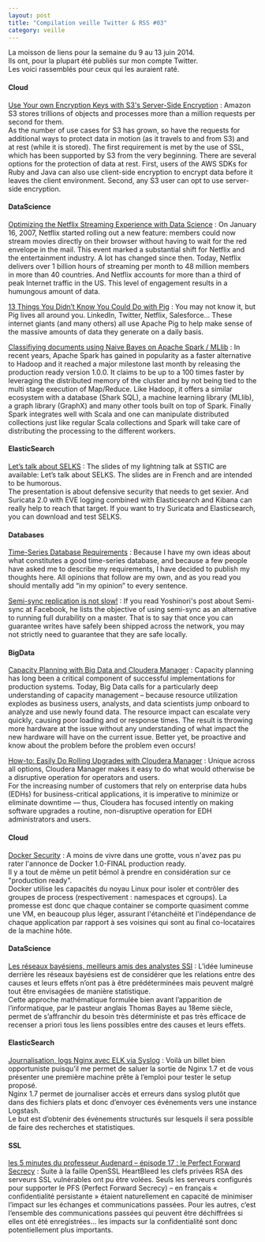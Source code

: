 ```yaml
---
layout: post
title: "Compilation veille Twitter & RSS #03"
category: veille
---
```


La moisson de liens pour la semaine du 9 au 13 juin 2014.  
Ils ont, pour la plupart été publiés sur mon compte Twitter.  
Les voici rassemblés pour ceux qui les auraient raté.

#### Cloud

[Use Your own Encryption Keys with S3's Server-Side Encryption](https://aws.amazon.com/blogs/aws/s3-encryption-with-your-keys/)
:  Amazon S3 stores trillions of objects and processes more than a million requests per second for them.  
As the number of use cases for S3 has grown, so have the requests for additional ways to protect data in motion (as it travels to and from S3) and at rest (while it is stored). The first requirement is met by the use of SSL, which has been supported by S3 from the very beginning. There are several options for the protection of data at rest. First, users of the AWS SDKs for Ruby and Java can also use client-side encryption to encrypt data before it leaves the client environment. Second, any S3 user can opt to use server-side encryption. 

#### DataScience

[Optimizing the Netflix Streaming Experience with Data Science](http://techblog.netflix.com/2014/06/optimizing-netflix-streaming-experience.html)
:  On January 16, 2007, Netflix started rolling out a new feature: members could now stream movies directly on their browser without having to wait for the red envelope in the mail. This event marked a substantial shift for Netflix and the entertainment industry. A lot has changed since then. Today, Netflix delivers over 1 billion hours of streaming per month to 48 million members in more than 40 countries. And Netflix accounts for more than a third of peak Internet traffic in the US. This level of engagement results in a humungous amount of data.

[13 Things You Didn’t Know You Could Do with Pig](http://blog.mortardata.com/post/88485590701)
:  You may not know it, but Pig lives all around you. LinkedIn, Twitter, Netflix, Salesforce… These internet giants (and many others) all use Apache Pig to help make sense of the massive amounts of data they generate on a daily basis.

[Classifiying documents using Naive Bayes on Apache Spark / MLlib](http://chimpler.wordpress.com/2014/06/11/classifiying-documents-using-naive-bayes-on-apache-spark-mllib/)
:  In recent years, Apache Spark has gained in popularity as a faster alternative to Hadoop and it reached a major milestone last month by releasing the production ready version 1.0.0. It claims to be up to a 100 times faster by leveraging the distributed memory of the cluster and by not being tied to the multi stage execution of Map/Reduce. Like Hadoop, it offers a similar ecosystem with a database (Shark SQL), a machine learning library (MLlib), a graph library (GraphX) and many other tools built on top of Spark. Finally Spark integrates well with Scala and one can manipulate distributed collections just like regular Scala collections and Spark will take care of distributing the processing to the different workers.

#### ElasticSearch

[Let’s talk about SELKS](https://home.regit.org/2014/06/lets-talk-about-selks/)
:  The slides of my lightning talk at SSTIC are available: Let’s talk about SELKS. The slides are in French and are intended to be humorous.  
The presentation is about defensive security that needs to get sexier. And Suricata 2.0 with EVE logging combined with Elasticsearch and Kibana can really help to reach that target. If you want to try Suricata and Elasticsearch, you can download and test SELKS.

#### Databases

[Time-Series Database Requirements](http://www.xaprb.com/blog/2014/06/08/time-series-database-requirements/)
:  Because I have my own ideas about what constitutes a good time-series database, and because a few people have asked me to describe my requirements, I have decided to publish my thoughts here. All opinions that follow are my own, and as you read you should mentally add “in my opinion” to every sentence.

[Semi-sync replication is not slow!](http://www.tocker.ca/2014/06/05/semi-sync-replication-is-not-slow.html)
:  If you read Yoshinori's post about Semi-sync at Facebook, he lists the objective of using semi-sync as an alternative to running full durability on a master. That is to say that once you can guarantee writes have safely been shipped across the network, you may not strictly need to guarantee that they are safe locally.

#### BigData

[Capacity Planning with Big Data and Cloudera Manager](http://blog.cloudera.com/blog/2014/06/capacity-planning-with-big-data-and-cloudera-manager/)
:  Capacity planning has long been a critical component of successful implementations for production systems. Today, Big Data calls for a particularly deep understanding of capacity management – because resource utilization explodes as business users, analysts, and data scientists jump onboard to analyze and use newly found data. The resource impact can escalate very quickly, causing poor loading and or response times. The result is throwing more hardware at the issue without any understanding of what impact the new hardware will have on the current issue. Better yet, be proactive and know about the problem before the problem even occurs!

[How-to: Easily Do Rolling Upgrades with Cloudera Manager](http://blog.cloudera.com/blog/2014/06/how-to-easily-do-rolling-upgrades-with-cloudera-manager/)
:  Unique across all options, Cloudera Manager makes it easy to do what would otherwise be a disruptive operation for operators and users.  
For the increasing number of customers that rely on enterprise data hubs (EDHs) for business-critical applications, it is imperative to minimize or eliminate downtime — thus, Cloudera has focused intently on making software upgrades a routine, non-disruptive operation for EDH administrators and users.

#### Cloud

[Docker Security](http://blog.loof.fr/2014/06/docker-security.html)
:  A moins de vivre dans une grotte, vous n'avez pas pu rater l'annonce de Docker 1.0-FINAL production ready.  
Il y a tout de même un petit bémol à prendre en considération sur ce "production ready".  
Docker utilise les capacités du noyau Linux pour isoler et contrôler des groupes de process (respectivement : namespaces et cgroups). La promesse est donc que chaque container se comporte quasiment comme une VM, en beaucoup plus léger, assurant l'étanchéité et l'indépendance de chaque application par rapport à ses voisines qui sont au final co-locataires de la machine hôte.

#### DataScience

[Les réseaux bayésiens, meilleurs amis des analystes SSI](http://magazine.qualys.fr/produits-technologies/reseaux-bayesiens-securite/)
:  L’idée lumineuse derrière les réseaux bayésiens est de considérer que les relations entre des causes et leurs effets n’ont pas à être prédéterminées mais peuvent malgré tout être envisagées de manière statistique.  
Cette approche mathématique formulée bien avant l’apparition de l’informatique, par le pasteur anglais Thomas Bayes au 18eme siècle, permet de s’affranchir du besoin très déterministe et pas très efficace de recenser a priori tous les liens possibles entre des causes et leurs effets.

#### ElasticSearch

[Journalisation, logs Nginx avec ELK via Syslog](http://wooster.checkmy.ws/2014/06/nginx-syslog-elk/)
:  Voilà un billet bien opportuniste puisqu’il me permet de saluer la sortie de Nginx 1.7 et de vous présenter une première machine prête à l’emploi pour tester le setup proposé.  
Nginx 1.7 permet de journaliser accès et erreurs dans syslog plutôt que dans des fichiers plats et donc d’envoyer ces événements vers une instance Logstash.  
Le but est d’obtenir des événements structurés sur lesquels il sera possible de faire des recherches et statistiques.

#### SSL

[les 5 minutes du professeur Audenard – épisode 17 : le Perfect Forward Secrecy](http://www.orange-business.com/fr/blogs/securite/series/les-5-minutes-du-professeur-audenard-episode-17-le-perfect-forward-secrecy)
:  Suite à la faille OpenSSL HeartBleed les clefs privées RSA des serveurs SSL vulnérables ont pu être volées. Seuls les serveurs configurés pour supporter le PFS (Perfect Forward Secrecy) – en français « confidentialité persistante » étaient naturellement en capacité de minimiser l’impact sur les échanges et communications passées. Pour les autres, c’est l’ensemble des communications passées qui peuvent être déchiffrées si elles ont été enregistrées... les impacts sur la confidentialité sont donc potentiellement plus importants.
